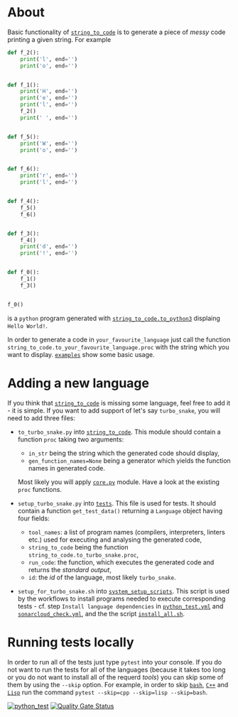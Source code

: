 # About

Basic functionality of [`string_to_code`](./string_to_code) is to generate a piece of _messy_ code printing a given string.
For example
```python
def f_2():
    print('l', end='')
    print('o', end='')


def f_1():
    print('H', end='')
    print('e', end='')
    print('l', end='')
    f_2()
    print(' ', end='')


def f_5():
    print('W', end='')
    print('o', end='')


def f_6():
    print('r', end='')
    print('l', end='')


def f_4():
    f_5()
    f_6()


def f_3():
    f_4()
    print('d', end='')
    print('!', end='')


def f_0():
    f_1()
    f_3()


f_0()
```
is a `python` program generated with [`string_to_code.to_python3`](./string_to_code/to_python3.py) displaing `Hello World!`.


In order to generate a code in `your_favourite_language` just call the function `string_to_code.to_your_favourite_language.proc` with the string which you want to display. [`examples`](./examples) show some basic usage.

# Adding a new language

If you think that [`string_to_code`](./string_to_code) is missing some language, feel free to add it - it is simple.
If you want to add support of let's say `turbo_snake`, you will need to add three files:
- `to_turbo_snake.py` into [`string_to_code`](./string_to_code). This module should contain a function `proc` taking two arguments:
  - `in_str` being the string which the generated code should display,
  - `gen_function_names=None` being a generator which yields the function names in generated code.
  
  Most likely you will apply [`core.py`](./string_to_code/core.py) module. Have a look at the existing `proc` functions.
- `setup_turbo_snake.py` into [`tests`](./tests). This file is used for tests. It should contain a function `get_test_data()` returning a `Language` object having four fields:
  - `tool_names`: a list of program names (compilers, interpreters, linters etc.) used for executing and analysing the generated code,
  - `string_to_code` being the function `string_to_code.to_turbo_snake.proc`,
  - `run_code`: the function, which executes the generated code and returns the _standard output_,
  - `id`: the _id_ of the language, most likely `turbo_snake`.
- `setup_for_turbo_snake.sh` into [`system_setup_scripts`](./system_setup_scripts). This script is used by the workflows to install programs needed to execute corresponding tests - cf. step `Install language dependencies` in [`python_test.yml`](./.github/workflows/python_test.yml) and [`sonarcloud_check.yml`](./.github/workflows/sonarcloud_check.yml), and the the script [`install_all.sh`](./system_setup_scripts/install_all.sh).

# Running tests locally

In order to run all of the tests just type `pytest` into your console.
If you do not want to run the tests for all of the languages (because it takes too long or you do not want to install all of the requerd _tools_) you can skip some of them by using the `--skip` option. For example, in order to skip [`bash`](./string_to_code/to_bash.py), [`C++`](./string_to_code/to_cpp.py) and [`Lisp`](./string_to_code/to_lisp.py) run the command
```pytest --skip=cpp --skip=lisp --skip=bash```.

[![python_test](https://github.com/vil02/string_to_code_proj/actions/workflows/python_test.yml/badge.svg)](https://github.com/vil02/string_to_code_proj/actions/workflows/python_test.yml)
[![Quality Gate Status](https://sonarcloud.io/api/project_badges/measure?project=vil02_string_to_code_proj&metric=alert_status)](https://sonarcloud.io/summary/new_code?id=vil02_string_to_code_proj)
